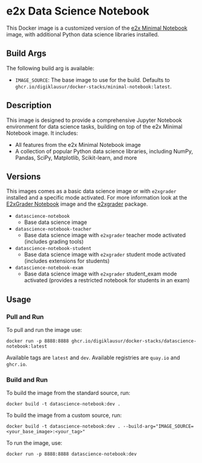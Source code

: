 # e2x Data Science Notebook

This Docker image is a customized version of the [e2x Minimal Notebook](../minimal-notebook) image, with additional Python data science libraries installed.

## Build Args

The following build arg is available:

* `IMAGE_SOURCE`: The base image to use for the build. Defaults to `ghcr.io/digiklausur/docker-stacks/minimal-notebook:latest`.

## Description

This image is designed to provide a comprehensive Jupyter Notebook environment for data science tasks, building on top of the e2x Minimal Notebook image. It includes:

* All features from the e2x Minimal Notebook image
* A collection of popular Python data science libraries, including NumPy, Pandas, SciPy, Matplotlib, Scikit-learn, and more

## Versions

This images comes as a basic data science image or with `e2xgrader` installed and a specific mode activated.
For more information look at the [E2xGrader Notebook](../e2xgrader-notebook) image and the [e2xgrader](https://github.com/Digiklausur/e2xgrader) package.

* `datascience-notebook`
    + Base data science image
* `datascience-notebook-teacher`
    + Base data science image with `e2xgrader` teacher mode activated (includes grading tools)
* `datascience-notebook-student`
    + Base data science image with `e2xgrader` student mode activated (includes extensions for students)
* `datascience-notebook-exam`
    + Base data science image with `e2xgrader` student_exam mode activated (provides a restricted notebook for students in an exam)

## Usage

### Pull and Run

To pull and run the image use:

`docker run -p 8888:8888 ghcr.io/digiklausur/docker-stacks/datascience-notebook:latest`

Available tags are `latest` and `dev`. Available registries are `quay.io` and `ghcr.io`.

### Build and Run

To build the image from the standard source, run:

`docker build -t datascience-notebook:dev .`

To build the image from a custom source, run:

`docker build -t datascience-notebook:dev . --build-arg="IMAGE_SOURCE=<your_base_image>:<your_tag>"`

To run the image, use:

`docker run -p 8888:8888 datascience-notebook:dev`